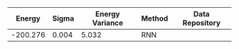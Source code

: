 | Energy                | Sigma           | Energy Variance  | Method                                                           | Data Repository                     |
|-----------------------|-----------------|------------------|------------------------------------------------------------------|-------------------------------------|
| -200.276              | 0.004           | 5.032            | RNN                                                              |                                     |
